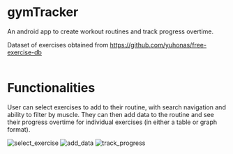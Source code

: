 # gymTracker
An android app to create workout routines and track progress overtime. 

Dataset of exercises obtained from https://github.com/yuhonas/free-exercise-db
<br> <br>

# Functionalities

User can select exercises to add to their routine, with search navigation and ability to filter by muscle. They can then add data to the routine and see their progress overtime for individual exercises (in either a table or graph format). 

![select_exercise](https://github.com/rvaria/gymTracker/assets/58638543/a8eca6d5-3e95-4aa6-99e5-6b3fae6ed593)
![add_data](https://github.com/rvaria/gymTracker/assets/58638543/7f06d137-e7a0-434a-8d3d-36e4e6a5c3a2)
![track_progress](https://github.com/rvaria/gymTracker/assets/58638543/bf73ce2b-d948-4230-9ed6-d044e599404f)


